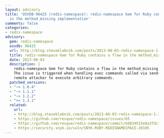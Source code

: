 ```yaml
---
layout: advisory
title: 'OSVDB-96425 (redis-namespace): redis-namespace Gem for Ruby contains a flaw
  in the method_missing implementation'
comments: false
categories:
- redis-namespace
advisory:
  gem: redis-namespace
  osvdb: 96425
  url: http://blog.steveklabnik.com/posts/2013-08-03-redis-namespace-1-3-1--security-release
  title: redis-namespace Gem for Ruby contains a flaw in the method_missing implementation
  date: 2013-08-03
  description: |
    redis-namespace Gem for Ruby contains a flaw in the method_missing implementation.
    The issue is triggered when handling exec commands called via send(). This may allow a
    remote attacker to execute arbitrary commands.
  patched_versions:
  - "~> 1.0.4"
  - "~> 1.1.1"
  - "~> 1.2.2"
  - ">= 1.3.1"
  related:
    url:
    - http://blog.steveklabnik.com/posts/2013-08-03-redis-namespace-1-3-1--security-release
    - https://github.com/resque/redis-namespace/issues/65
    - https://github.com/resque/redis-namespace/commit/6d839515e8a3fdc17b5fb391500fda3f919689d6
    - https://security.snyk.io/vuln/SNYK-RUBY-REDISNAMESPACE-20105
---
```

